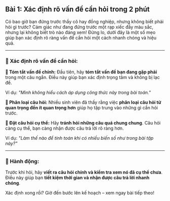 ## Bài 1: Xác định rõ vấn đề cần hỏi trong 2 phút

Có bao giờ bạn đứng trước thầy cô hay đồng nghiệp, nhưng không biết phải hỏi gì trước? Cảm giác như đang đứng trước một rạp xiếc đầy màu sắc, nhưng lại không biết trò nào đáng xem! Đừng lo, dưới đây là một số mẹo giúp bạn xác định rõ ràng vấn đề cần hỏi một cách nhanh chóng và hiệu quả.

---

### 📌 Xác định rõ vấn đề cần hỏi:

**🔹 Tóm tắt vấn đề chính:**
Đầu tiên, hãy **tóm tắt vấn đề bạn đang gặp phải** trong một câu ngắn. Điều này giúp bạn xác định trọng tâm và không bị lạc đề.

Ví dụ: *"Mình không hiểu cách áp dụng công thức này trong bài toán."*

**🔹 Phân loại câu hỏi:**
Nhiều sinh viên đã thấy rằng việc **phân loại câu hỏi từ quan trọng đến ít quan trọng hơn** giúp họ tập trung vào những gì cần hỏi trước.

**🔹 Đặt câu hỏi cụ thể:**
Hãy **tránh hỏi những câu quá chung chung**. Câu hỏi càng cụ thể, bạn càng nhận được câu trả lời rõ ràng hơn.

Ví dụ: *"Làm thế nào để tính toán khi có nhiều biến số như trong bài tập này?"*

---

### 🚀 Hành động:

Trước khi hỏi, hãy **viết ra câu hỏi chính và kiểm tra xem nó đã cụ thể chưa**. Điều này giúp bạn **tiết kiệm thời gian và nhận được câu trả lời nhanh chóng**.

Xác định xong rồi? Giờ đến bước lên kế hoạch – xem ngay bài tiếp theo!